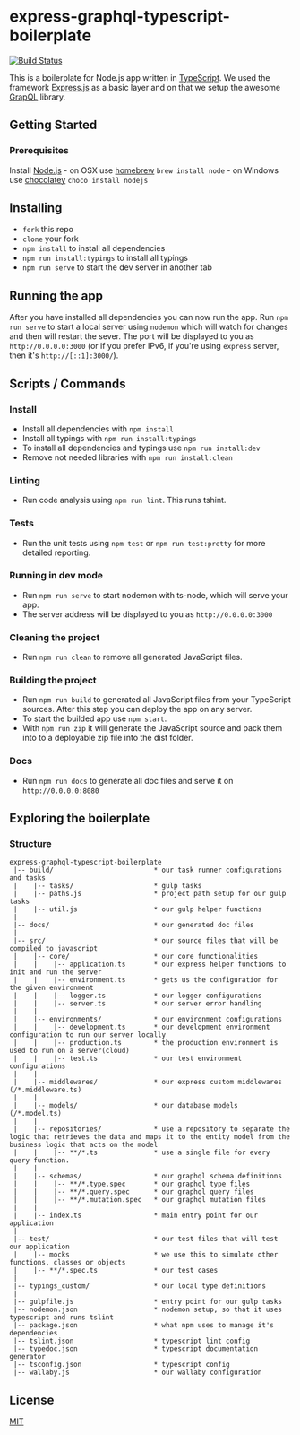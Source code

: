 # express-graphql-typescript-boilerplate

[![Build Status](https://travis-ci.org/w3tecch/express-graphql-typescript-boilerplate.svg?branch=master)](https://travis-ci.org/w3tecch/express-graphql-typescript-boilerplate.svg?branch=master)

This is a boilerplate for Node.js app written in [TypeScript](https://www.typescriptlang.org/). We used the framework [Express.js](http://expressjs.com/) as a basic layer and on that we setup the awesome [GrapQL](http://graphql.org/) library.

## Getting Started
### Prerequisites
Install [Node.js](http://nodejs.org)
	- on OSX use [homebrew](http://brew.sh) `brew install node`
	- on Windows use [chocolatey](https://chocolatey.org/) `choco install nodejs`

## Installing
* `fork` this repo
* `clone` your fork
* `npm install` to install all dependencies
* `npm run install:typings` to install all typings
* `npm run serve` to start the dev server in another tab

## Running the app
After you have installed all dependencies you can now run the app.
Run `npm run serve` to start a local server using `nodemon` which will watch for changes and then will restart the sever.
The port will be displayed to you as `http://0.0.0.0:3000` (or if you prefer IPv6, if you're using `express` server, then it's `http://[::1]:3000/`).

## Scripts / Commands
### Install
* Install all dependencies with `npm install`
* Install all typings with `npm run install:typings`
* To install all dependencies and typings use `npm run install:dev`
* Remove not needed libraries with `npm run install:clean`

### Linting
* Run code analysis using `npm run lint`. This runs tshint.

### Tests
* Run the unit tests using `npm test` or `npm run test:pretty` for more detailed reporting.

### Running in dev mode
* Run `npm run serve` to start nodemon with ts-node, which will serve your app.
* The server address will be displayed to you as `http://0.0.0.0:3000`

### Cleaning the project
* Run `npm run clean` to remove all generated JavaScript files.

### Building the project
* Run `npm run build` to generated all JavaScript files from your TypeScript sources. After this step you can deploy the app on any server.
* To start the builded app use `npm start`.
* With `npm run zip` it will generate the JavaScript source and pack them into to a deployable zip file into the dist folder.

### Docs
* Run `npm run docs` to generate all doc files and serve it on `http://0.0.0.0:8080`

## Exploring the boilerplate
### Structure
```
express-graphql-typescript-boilerplate
 |-- build/                         * our task runner configurations and tasks
 |    |-- tasks/                    * gulp tasks
 |    |-- paths.js                  * project path setup for our gulp tasks
 |    |-- util.js                   * our gulp helper functions
 |
 |-- docs/                          * our generated doc files
 |
 |-- src/                           * our source files that will be compiled to javascript
 |    |-- core/                     * our core functionalities
 |    |    |-- application.ts       * our express helper functions to init and run the server
 |    |    |-- environment.ts       * gets us the configuration for the given environment
 |    |    |-- logger.ts            * our logger configurations
 |    |    |-- server.ts            * our server error handling
 |    |
 |    |-- environments/             * our environment configurations
 |    |    |-- development.ts       * our development environment configuration to run our server locally
 |    |    |-- production.ts        * the production environment is used to run on a server(cloud)
 |    |    |-- test.ts              * our test environment configurations
 |    |
 |    |-- middlewares/              * our express custom middlewares (/*.middleware.ts)
 |    |
 |    |-- models/                   * our database models (/*.model.ts)
 |    |
 |    |-- repositories/             * use a repository to separate the logic that retrieves the data and maps it to the entity model from the business logic that acts on the model
 |    |    |-- **/*.ts              * use a single file for every query function.
 |    |
 |    |-- schemas/                  * our graphql schema definitions
 |    |    |-- **/*.type.spec       * our graphql type files
 |    |    |-- **/*.query.spec      * our graphql query files
 |    |    |-- **/*.mutation.spec   * our graphql mutation files
 |    |
 |    |-- index.ts                  * main entry point for our application
 |
 |-- test/                          * our test files that will test our application
 |    |-- mocks                     * we use this to simulate other functions, classes or objects
 |    |-- **/*.spec.ts              * our test cases
 |
 |-- typings_custom/                * our local type definitions
 |
 |-- gulpfile.js                    * entry point for our gulp tasks
 |-- nodemon.json                   * nodemon setup, so that it uses typescript and runs tslint
 |-- package.json                   * what npm uses to manage it's dependencies
 |-- tslint.json                    * typescript lint config
 |-- typedoc.json                   * typescript documentation generator
 |-- tsconfig.json                  * typescript config
 |-- wallaby.js                     * our wallaby configuration
```

## License
 [MIT](/LICENSE)
